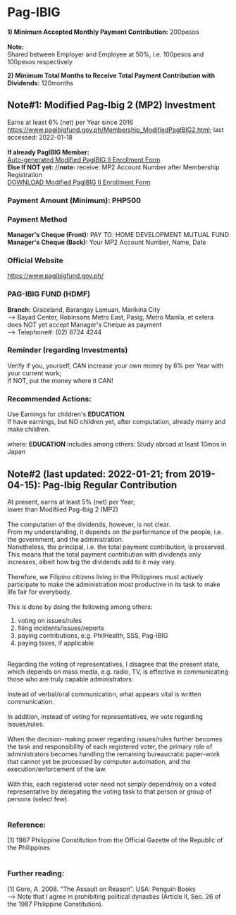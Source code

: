 # Pag-IBIG
<b>1) Minimum Accepted Monthly Payment Contribution:</b> 200pesos<br />
<br />
<b>Note:</b><br />
Shared between Employer and Employee at 50%, i.e. 100pesos and 100pesos respectively<br />

<b>2) Minimum Total Months to Receive Total Payment Contribution with Dividends:</b> 120months

## Note#1:  Modified Pag-Ibig 2 (MP2) Investment 
Earns at least 6% (net) per Year since 2016<br/>
https://www.pagibigfund.gov.ph/Membership_ModifiedPagIBIG2.html; last accessed: 2022-01-18<br/>
<br/>
<b>If already PagIBIG Member:</b><br/>
[Auto-generated Modified PagIBIG II Enrollment Form](https://www.pagibigfundservices.com/MP2Enrollment/)<br/>
<b>Else If NOT yet:</b> //<b>note:</b> receive: MP2 Account Number after Membership Registration<br/>
[DOWNLOAD Modified PagIBIG II Enrollment Form](https://www.pagibigfund.gov.ph/document/pdf/dlforms/providentrelated/PFF226_ModifiedPagIBIGIIEnrollmentForm_V04.pdf)

### Payment Amount (Minimum): PHP500

### Payment Method
<b>Manager's Cheque (Front):</b> PAY TO: HOME DEVELOPMENT MUTUAL FUND<br/>
<b>Manager's Cheque (Back):</b> Your MP2 Account Number, Name, Date<br/>

### Official Website
https://www.pagibigfund.gov.ph/

### PAG-IBIG FUND (HDMF)
<b>Branch:</b> Graceland, Barangay Lamuan, Marikina City<br/>
--> Bayad Center, Robinsons Metro East, Pasig, Metro Manila, et cetera does NOT yet accept Manager's Cheque as payment<br/>
--> Telephone#: (02) 8724 4244

### Reminder (regarding Investments)
Verify if you, yourself, CAN increase your own money by 6% per Year with your current work;<br/>
If NOT, put the money where it CAN!<br/>

### Recommended Actions: 
Use Earnings for children's <b>EDUCATION</b>.<br/>
If have earnings, but NO children yet, after computation, already marry and make children.<br/>
<br/>
where: <b>EDUCATION</b> includes among others: Study abroad at least 10mos in Japan

## Note#2 (last updated: 2022-01-21; from 2019-04-15): Pag-Ibig Regular Contribution
At present, earns at least 5% (net) per Year;<br/>
lower than Modifiied Pag-Ibig 2 (MP2)<br/>
<br/>
The computation of the dividends, however, is not clear.<br />
From my understanding, it depends on the performance of the people, i.e. the government, and the administration.<br />
Nonetheless, the principal, i.e. the total payment contribution, is preserved.<br />
This means that the total payment contribution with dividends only increases, albeit how big the dividends add to it may vary.<br />
<br />
Therefore, we Filipino citizens living in the Philippines must actively participate to make the administration most productive in its task to make life fair for everybody.<br />
<br />
This is done by doing the following among others:<br />
1) voting on issues/rules<br />
2) filing incidents/issues/reports<br />
3) paying contributions, e.g. PhilHealth, SSS, Pag-IBIG<br />
4) paying taxes, if applicable<br />
<br />
Regarding the voting of representatives, I disagree that the present state, which depends on mass media, e.g. radio, TV, is effective in communicating those who are truly capable administrators.<br />
<br />
Instead of verbal/oral communication, what appears vital is written communication.<br />
<br />
In addition, instead of voting for representatives, we vote regarding issues/rules.<br />
<br />
When the decision-making power regarding issues/rules further becomes the task and responsibility of each registered voter, the primary role of administrators becomes handling the remaining bureaucratic paper-work that cannot yet be processed by computer automation, and the execution/enforcement of the law.<br />
<br />
With this, each registered voter need not simply depend/rely on a voted representative by delegating the voting task to that person or group of persons (select few).<br />
<br />

### Reference:
[1] 1987 Philippine Constitution from the Official Gazette of the Republic of the Philippines<br />
<br />

### Further reading:
[1] Gore, A. 2008. "The Assault on Reason". USA: Penguin Books<br />
--> Note that I agree in prohibiting political dynasties (Article II, Sec. 26 of the 1987 Philippine Constitution).
